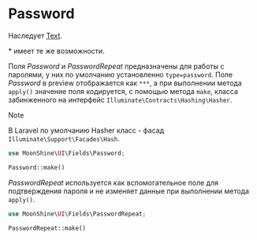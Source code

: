 # Password

Наследует [Text](/docs/{{version}}/fields/text).

\* имеет те же возможности.

Поля *Password* и *PasswordRepeat* предназначены для работы с паролями, у них по умолчанию установленно `type=password`.
Поле *Password* в preview отображается как `***`, а при выполнении метода `apply()` значение поля кодируется, с помощью метода `make`, класса забинженного на интерфейс `Illuminate\Contracts\Hashing\Hasher`.

> [!NOTE]
> В Laravel по умолчанию Hasher класс - фасад `Illuminate\Support\Facades\Hash`.


```php
use MoonShine\UI\Fields\Password;

Password::make()
```

*PasswordRepeat* используется как вспомогательное поле для подтверждения пароля и не изменяет данные при выполнении метода `apply()`.

```php
use MoonShine\UI\Fields\PasswordRepeat;

PasswordRepeat::make()
```